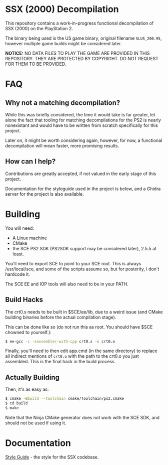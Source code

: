 # SSX (2000) Decompilation

This repository contains a work-in-progress functional decompilation of SSX (2000) on the PlayStation 2.

The binary being used is the US game binary, original filename `SLUS_200.95`, however multiple game builds might be considered later.

**NOTICE:** NO DATA FILES TO PLAY THE GAME ARE PROVIDED IN THIS REPOSITORY. THEY ARE PROTECTED BY COPYRIGHT. DO NOT REQUEST FOR THEM TO BE PROVIDED.

# FAQ

## Why not a matching decompilation?

While this was briefly considered, the time it would take is far greater, let alone the fact that tooling for matching decompilations
for the PS2 is nearly nonexistant and would have to be written from scratch specifically for this project.

Later on, it might be worth considering again, however, for now, a functional decompilation will mean faster, more promising results.

## How can I help?

Contributions are greatly accepted, if not valued in the early stage of this project.

Documentation for the styleguide used in the project is below, and a Ghidra server for the project is also available.

# Building

You will need:

- A Linux machine
- CMake
- the SCE PS2 SDK (PS2SDK support may be considered later), 2.5.5 at least.

You'll need to export SCE to point to your SCE root. This is always /usr/local/sce, and some of the scripts assume so, but for posterity, I don't hardcode it.

The SCE EE and IOP tools will also need to be in your PATH.

## Build Hacks

The crt0.s needs to be built in $SCE/ee/lib, due to a weird issue (and CMake building binaries before the actual compilation stage).

This can be done like so (do not run this as root. You should have $SCE chowned to yourself.):

```bash
$ ee-gcc -c -xassembler-with-cpp crt0.s -o crt0.o
```

Finally, you'll need to then edit app.cmd (in the same directory) to replace all indirect mentions of `crt0.o` with the path to the crt0.o you just assembled. This is the final hack in the build process.

## Actually Building

Then, it's as easy as:

```bash
$ cmake -Bbuild --toolchain cmake/Toolchain/ps2.cmake
$ cd build
$ make
```

Note that the Ninja CMake generator does not work with the SCE SDK, and should not be used if using it.

# Documentation

[Style Guide](docs/styleguide.md) - the style for the SSX codebase.
